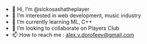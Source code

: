 - 👋 Hi, I’m @sickosashatheplayer
- 👀 I’m interested in web development, music industry
- 🌱 I’m currently learning ML, C++
- 💞️ I’m looking to collaborate on Players Club
- 📫 How to reach me : alex.v.dorofeev@gmail.com

<!---
sickosashatheplayer/sickosashatheplayer is a ✨ special ✨ repository because its `README.md` (this file) appears on your GitHub profile.
You can click the Preview link to take a look at your changes.
--->
